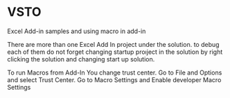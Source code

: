 # VSTO
Excel Add-in samples and using macro in add-in

There are more than one Excel Add In project under the solution. to debug each of them do not forget changing startup proıject in the solution by right clicking the solution and changing start up solution.

To run Macros from Add-In You change trust center. Go to File and Options and select Trust Center. Go to Macro Settings and Enable developer Macro Settings

